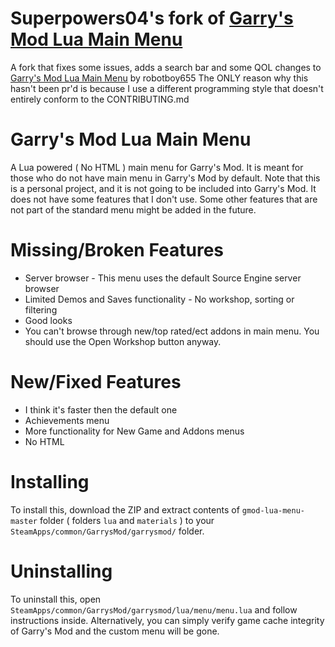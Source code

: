 Superpowers04's fork of [Garry's Mod Lua Main Menu](https://github.com/robotboy655/gmod-lua-menu)
=============
A fork that fixes some issues, adds a search bar and some QOL changes to [Garry's Mod Lua Main Menu](https://github.com/robotboy655/gmod-lua-menu) by robotboy655
The ONLY reason why this hasn't been pr'd is because I use a different programming style that doesn't entirely conform to the CONTRIBUTING.md


Garry's Mod Lua Main Menu
=============

A Lua powered ( No HTML ) main menu for Garry's Mod.
It is meant for those who do not have main menu in Garry's Mod by default.
Note that this is a personal project, and it is not going to be included into Garry's Mod.
It does not have some features that I don't use.
Some other features that are not part of the standard menu might be added in the future.

Missing/Broken Features
=============

* Server browser - This menu uses the default Source Engine server browser
* Limited Demos and Saves functionality - No workshop, sorting or filtering
* Good looks
* You can't browse through new/top rated/ect addons in main menu. You should use the Open Workshop button anyway.

New/Fixed Features
=============

* I think it's faster then the default one
* Achievements menu
* More functionality for New Game and Addons menus
* No HTML

Installing
=============

To install this, download the ZIP and extract contents of ```gmod-lua-menu-master``` folder ( folders ```lua``` and ```materials``` ) to your ```SteamApps/common/GarrysMod/garrysmod/``` folder.

Uninstalling
=============

To uninstall this, open ```SteamApps/common/GarrysMod/garrysmod/lua/menu/menu.lua``` and follow instructions inside.
Alternatively, you can simply verify game cache integrity of Garry's Mod and the custom menu will be gone.
